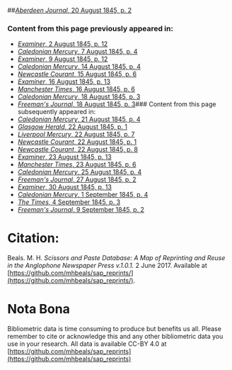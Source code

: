 ##[*Aberdeen Journal*, 20 August 1845, p. 2](https://mhbeals.github.io/sap_html/Aberdeen-Journal/Aberdeen-Journal-20-August-1845-p-2)

### Content from this page previously appeared in:
+ [*Examiner*, 2 August 1845, p. 12](https://mhbeals.github.io/sap_html/Examiner/Examiner-2-August-1845-p-12)
+ [*Caledonian Mercury*, 7 August 1845, p. 4](https://mhbeals.github.io/sap_html/Caledonian-Mercury/Caledonian-Mercury-7-August-1845-p-4)
+ [*Examiner*, 9 August 1845, p. 12](https://mhbeals.github.io/sap_html/Examiner/Examiner-9-August-1845-p-12)
+ [*Caledonian Mercury*, 14 August 1845, p. 4](https://mhbeals.github.io/sap_html/Caledonian-Mercury/Caledonian-Mercury-14-August-1845-p-4)
+ [*Newcastle Courant*, 15 August 1845, p. 6](https://mhbeals.github.io/sap_html/Newcastle-Courant/Newcastle-Courant-15-August-1845-p-6)
+ [*Examiner*, 16 August 1845, p. 13](https://mhbeals.github.io/sap_html/Examiner/Examiner-16-August-1845-p-13)
+ [*Manchester Times*, 16 August 1845, p. 6](https://mhbeals.github.io/sap_html/Manchester-Times/Manchester-Times-16-August-1845-p-6)
+ [*Caledonian Mercury*, 18 August 1845, p. 3](https://mhbeals.github.io/sap_html/Caledonian-Mercury/Caledonian-Mercury-18-August-1845-p-3)
+ [*Freeman's Journal*, 18 August 1845, p. 3](https://mhbeals.github.io/sap_html/Freeman's-Journal/Freeman's-Journal-18-August-1845-p-3)### Content from this page subsequently appeared in:
+ [*Caledonian Mercury*, 21 August 1845, p. 4](https://mhbeals.github.io/sap_html/Caledonian-Mercury/Caledonian-Mercury-21-August-1845-p-4)
+ [*Glasgow Herald*, 22 August 1845, p. 1](https://mhbeals.github.io/sap_html/Glasgow-Herald/Glasgow-Herald-22-August-1845-p-1)
+ [*Liverpool Mercury*, 22 August 1845, p. 7](https://mhbeals.github.io/sap_html/Liverpool-Mercury/Liverpool-Mercury-22-August-1845-p-7)
+ [*Newcastle Courant*, 22 August 1845, p. 1](https://mhbeals.github.io/sap_html/Newcastle-Courant/Newcastle-Courant-22-August-1845-p-1)
+ [*Newcastle Courant*, 22 August 1845, p. 8](https://mhbeals.github.io/sap_html/Newcastle-Courant/Newcastle-Courant-22-August-1845-p-8)
+ [*Examiner*, 23 August 1845, p. 13](https://mhbeals.github.io/sap_html/Examiner/Examiner-23-August-1845-p-13)
+ [*Manchester Times*, 23 August 1845, p. 6](https://mhbeals.github.io/sap_html/Manchester-Times/Manchester-Times-23-August-1845-p-6)
+ [*Caledonian Mercury*, 25 August 1845, p. 4](https://mhbeals.github.io/sap_html/Caledonian-Mercury/Caledonian-Mercury-25-August-1845-p-4)
+ [*Freeman's Journal*, 27 August 1845, p. 2](https://mhbeals.github.io/sap_html/Freeman's-Journal/Freeman's-Journal-27-August-1845-p-2)
+ [*Examiner*, 30 August 1845, p. 13](https://mhbeals.github.io/sap_html/Examiner/Examiner-30-August-1845-p-13)
+ [*Caledonian Mercury*, 1 September 1845, p. 4](https://mhbeals.github.io/sap_html/Caledonian-Mercury/Caledonian-Mercury-1-September-1845-p-4)
+ [*The Times*, 4 September 1845, p. 3](https://mhbeals.github.io/sap_html/The-Times/The-Times-4-September-1845-p-3)
+ [*Freeman's Journal*, 9 September 1845, p. 2](https://mhbeals.github.io/sap_html/Freeman's-Journal/Freeman's-Journal-9-September-1845-p-2)
                    
# Citation: 

Beals. M. H. *Scissors and Paste Database: A Map of Reprinting and Reuse in the Anglophone Newspaper Press v.1.0.1.* 2 June 2017. Available at [https://github.com/mhbeals/sap_reprints/](https://github.com/mhbeals/sap_reprints/). 
                    
# Nota Bona

Bibliometric data is time consuming to produce but benefits us all. Please remember to cite or acknowledge this and any other bibliometric data you use in your research. All data is available CC-BY 4.0 at [https://github.com/mhbeals/sap_reprints](https://github.com/mhbeals/sap_reprints)